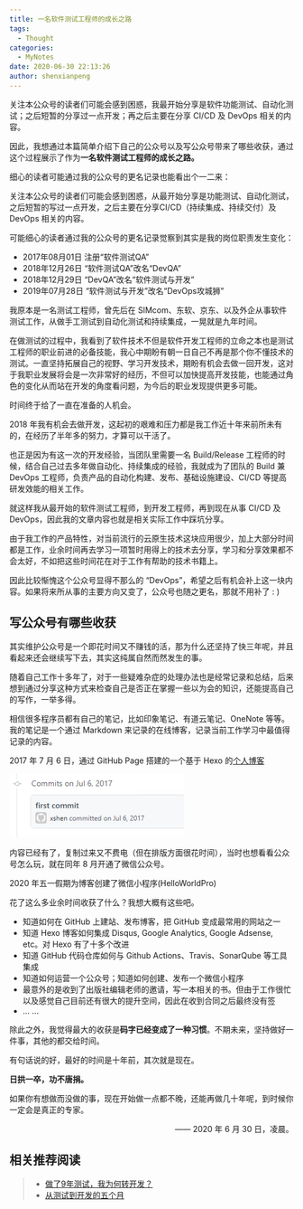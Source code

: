 ```yaml
---
title: 一名软件测试工程师的成长之路
tags:
  - Thought
categories:
  - MyNotes
date: 2020-06-30 22:13:26
author: shenxianpeng
---
```


关注本公众号的读者们可能会感到困惑，我最开始分享是软件功能测试、自动化测试；之后短暂的分享过一点开发；再之后主要在分享 CI/CD 及 DevOps 相关的内容。

因此，我想通过本篇简单介绍下自己的公众号以及写公众号带来了哪些收获，通过这个过程展示了作为**一名软件测试工程师的成长之路。**

<!-- more -->

细心的读者可能通过我的公众号的更名记录也能看出个一二来：

关注本公众号的读者们可能会感到困惑，从最开始分享是功能测试、自动化测试，之后短暂的写过一点开发，之后主要在分享CI/CD（持续集成、持续交付）及 DevOps 相关的内容。

可能细心的读者通过我的公众号的更名记录觉察到其实是我的岗位职责发生变化：

* 2017年08月01日 注册“软件测试QA”
* 2018年12月26日 “软件测试QA”改名“DevQA”
* 2018年12月29日 “DevQA”改名“软件测试与开发”
* 2019年07月28日 “软件测试与开发”改名“DevOps攻城狮”

我原本是一名测试工程师，曾先后在 SIMcom、东软、京东、以及外企从事软件测试工作，从做手工测试到自动化测试和持续集成，一晃就是九年时间。

在做测试的过程中，我看到了软件技术不但是软件开发工程师的立命之本也是测试工程师的职业前进的必备技能，我心中期盼有朝一日自己不再是那个你不懂技术的测试。一直坚持拓展自己的视野、学习开发技术，期盼有机会去做一回开发，这对于我职业发展将会是一次非常好的经历，不但可以加快提高开发技能，也能通过角色的变化从而站在开发的角度看问题，为今后的职业发现提供更多可能。

时间终于给了一直在准备的人机会。

2018 年我有机会去做开发，这起初的艰难和压力都是我工作近十年来前所未有的，在经历了半年多的努力，才算可以干活了。

也正是因为有这一次的开发经验，当团队里需要一名 Build/Release 工程师的时候，结合自己过去多年做自动化、持续集成的经验，我就成为了团队的 Build 兼 DevOps 工程师，负责产品的自动化构建、发布、基础设施建设、CI/CD 等提高研发效能的相关工作。

就这样我从最开始的软件测试工程师，到开发工程师，再到现在从事 CI/CD 及 DevOps，因此我的文章内容也就是相关实际工作中踩坑分享。

由于我工作的产品特性，对当前流行的云原生技术这块应用很少，加上大部分时间都是工作，业余时间再去学习一项暂时用得上的技术去分享，学习和分享效果都不会太好，不如把这些时间花在对于工作有帮助的技术书籍上。

因此比较惭愧这个公众号显得不那么的 “DevOps”，希望之后有机会补上这一块内容。如果将来所从事的主要方向又变了，公众号也随之更名，那就不用补了 : )

## 写公众号有哪些收获

其实维护公众号是一个即花时间又不赚钱的活，那为什么还坚持了快三年呢，并且看起来还会继续写下去，其实这纯属自然而然发生的事。

随着自己工作十多年了，对于一些疑难杂症的处理办法也是经常记录和总结，后来想到通过分享这种方式来检查自己是否正在掌握一些以为会的知识，还能提高自己的写作，一举多得。

相信很多程序员都有自己的笔记，比如印象笔记、有道云笔记、OneNote 等等。我的笔记是一个通过 Markdown 来记录的在线博客，记录当前工作学习中最值得记录的内容。

2017 年 7 月 6 日，通过 GitHub Page 搭建的一个基于 Hexo 的[个人博客](https://shenxianpeng.github.io)

![第一次提交](about-my-wechat-official-account/blog-first-commit.png)

内容已经有了，复制过来又不费电（但在排版方面很花时间），当时也想看看公众号怎么玩，就在同年 8 月开通了微信公众号。

2020 年五一假期为博客创建了微信小程序(HelloWorldPro)

花了这么多业余时间收获了什么？我想大概有这些吧。

* 知道如何在 GitHub 上建站、发布博客，把 GitHub 变成最常用的网站之一
* 知道 Hexo 博客如何集成 Disqus, Google Analytics, Google Adsense, etc。对 Hexo 有了十多个改进
* 知道 GitHub 代码仓库如何与 Github Actions、Travis、SonarQube 等工具集成
* 知道如何运营一个公众号；知道如何创建、发布一个微信小程序
* 最意外的是收到了出版社编辑老师的邀请，写一本相关的书。但由于工作很忙以及感觉自己目前还有很大的提升空间，因此在收到合同之后最终没有签
* ... ...

除此之外，我觉得最大的收获是**码字已经变成了一种习惯**。不期未来，坚持做好一件事，其他的都交给时间。

有句话说的好，最好的时间是十年前，其次就是现在。

**日拱一卒，功不唐捐。**

如果你有想做而没做的事，现在开始做一点都不晚，还能再做几十年呢，到时候你一定会是真正的专家。

<p align="right">—— 2020 年 6 月 30 日，凌晨。</p>

## 相关推荐阅读

> * [做了9年测试，我为何转开发？](https://shenxianpeng.github.io/2018/07/why-I-move-to-development/)
> * [从测试到开发的五个月](https://shenxianpeng.github.io/2018/12/from-qa-to-dev/)



